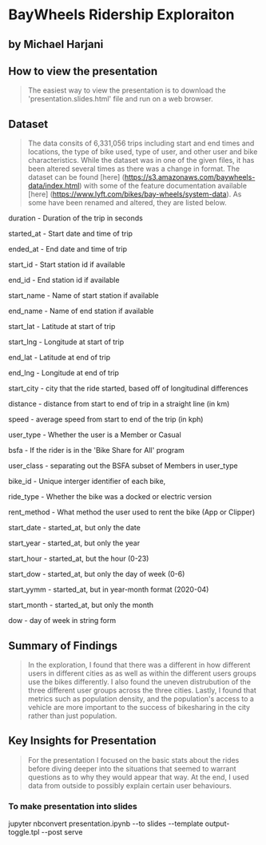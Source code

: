 # BayWheels Ridership Exploraiton
## by Michael Harjani

## How to view the presentation

> The easiest way to view the presentation is to download the 'presentation.slides.html' file and run on a web browser. 


## Dataset

> The data consits of 6,331,056 trips including start and end times and locations, the type of bike used, type of user, and other user and bike characteristics. While the dataset was in one of the given files, it has been altered several times as there was a change in format. The dataset can be found [here] (https://s3.amazonaws.com/baywheels-data/index.html) with some of the feature documentation available [here] (https://www.lyft.com/bikes/bay-wheels/system-data). As some have been renamed and altered, they are listed below.


duration - Duration of the trip in seconds

started_at - Start date and time of trip

ended_at - End date and time of trip


start_id - Start station id if available

end_id - End station id if available

start_name - Name of start station if available

end_name - Name of end station if available


start_lat - Latitude at start of trip

start_lng - Longitude at start of trip

end_lat - Latitude at end of trip

end_lng - Longitude at end of trip


start_city - city that the ride started, based off of longitudinal differences


distance - distance from start to end of trip in a straight line (in km)

speed - average speed from start to end of the trip (in kph)


user_type - Whether the user is a Member or Casual

bsfa - If the rider is in the 'Bike Share for All' program

user_class - separating out the BSFA subset of Members in user_type


bike_id - Unique interger identifier of each bike,

ride_type - Whether the bike was a docked or electric version

rent_method - What method the user used to rent the bike (App or Clipper)


start_date - started_at, but only the date

start_year - started_at, but only the year

start_hour - started_at, but the hour (0-23)

start_dow - started_at, but only the day of week (0-6)

start_yymm - started_at, but in year-month format (2020-04)

start_month - started_at, but only the month

dow - day of week in string form




## Summary of Findings

> In the exploration, I found that there was a different in how different users in different cities as as well as within the different users groups use the bikes differently. I also found the uneven distrubution of the three different user groups across the three cities. Lastly, I found that metrics such as population density, and the population's access to a vehicle are more important to the success of bikesharing in the city rather than just population. 


## Key Insights for Presentation

> For the presentation I focused on the basic stats about the rides before diving deeper into the situations that seemed to warrant questions as to why they would appear that way. At the end, I used data from outside to possibly explain certain user behaviours. 



### To make presentation into slides
jupyter nbconvert presentation.ipynb --to slides --template output-toggle.tpl --post serve

